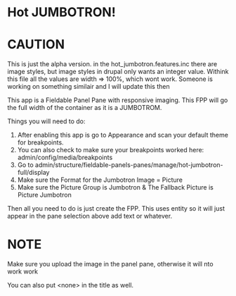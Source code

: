 Hot JUMBOTRON!
==============

CAUTION
===========

This is just the alpha version.  in the hot_jumbotron.features.inc there are image styles, but image styles in drupal only wants an integer value.  Withink this file all the values are width => 100%, which wont work.  Someone is working on something similair and I will update this then

This app is a Fieldable Panel Pane with responsive imaging.  This FPP will go the full width of the container as it is a JUMBOTROM.

Things you will need to do:
<ol>
<li>After enabling this app is go to Appearance and scan your default theme for breakpoints.</li> 
<li>You can also check to make sure your breakpoints worked here: admin/config/media/breakpoints</li>
<li>Go to admin/structure/fieldable-panels-panes/manage/hot-jumbotron-full/display</li>
<li>Make sure the Format for the Jumbotron Image = Picture</li>
<li>Make sure the Picture Group is Jumbotron & The Fallback Picture is Picture Jumbotron</li>
</ol>

Then all you need to do is just create the FPP.  This uses entity so it will just appear in the pane selection above add text or whatever.

NOTE
===================
Make sure you upload the image in the panel pane, otherwise it will nto work work

You can also put &lt;none&gt; in the title as well.
